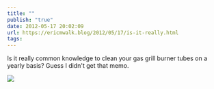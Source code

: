 ```yaml
---
title: ""
publish: "true"
date: 2012-05-17 20:02:09
url: https://ericmwalk.blog/2012/05/17/is-it-really.html
tags: 
---
```


Is it really common knowledge to clean your gas grill burner tubes on a yearly basis?  Guess I didn't get that memo.

![](https://ericmwalk.blog/uploads/2022/63409eb4f9.jpg)